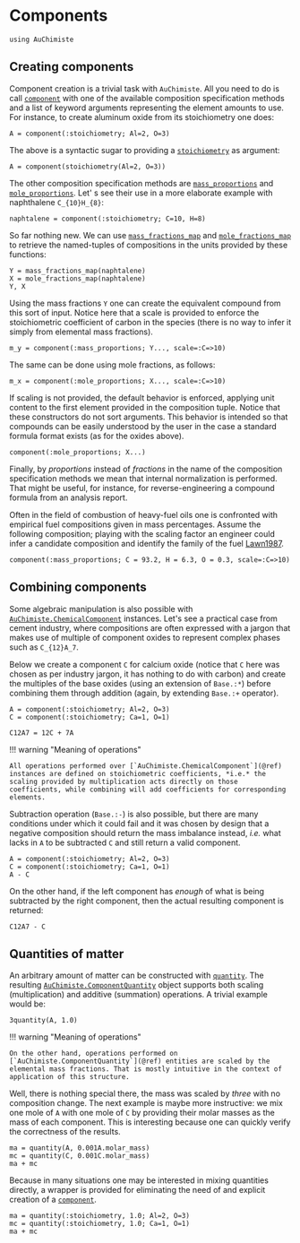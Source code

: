 # Components

```@setup getting-started-1
using AuChimiste
```

## Creating components

Component creation is a trivial task with `AuChimiste`. All you need to do is call [`component`](@ref) with one of the available composition specification methods and a list of keyword arguments representing the element amounts to use. For instance, to create aluminum oxide from its stoichiometry one does:

```@example getting-started-1
A = component(:stoichiometry; Al=2, O=3)
```

The above is a syntactic sugar to providing a [`stoichiometry`](@ref) as argument:

```@example getting-started-1
A = component(stoichiometry(Al=2, O=3))
```

The other composition specification methods are [`mass_proportions`](@ref) and [`mole_proportions`](@ref). Let' s see their use in a more elaborate example with naphthalene ``C_{10}H_{8}``:

```@example getting-started-1
naphtalene = component(:stoichiometry; C=10, H=8)
```

So far nothing new. We can use [`mass_fractions_map`](@ref) and [`mole_fractions_map`](@ref) to retrieve the named-tuples of compositions in the units provided by these functions:

```@example getting-started-1
Y = mass_fractions_map(naphtalene)
X = mole_fractions_map(naphtalene)
Y, X
```

Using the mass fractions `Y` one can create the equivalent compound from this sort of input. Notice here that a scale is provided to enforce the stoichiometric coefficient of carbon in the species (there is no way to infer it simply from elemental mass fractions).

```@example getting-started-1
m_y = component(:mass_proportions; Y..., scale=:C=>10)
```

The same can be done using mole fractions, as follows:

```@example getting-started-1
m_x = component(:mole_proportions; X..., scale=:C=>10)
```

If scaling is not provided, the default behavior is enforced, applying unit content to the first element provided in the composition tuple. Notice that these constructors do not sort arguments. This behavior is intended so that compounds can be easily understood by the user in the case a standard formula format exists (as for the oxides above).

```@example getting-started-1
component(:mole_proportions; X...)
```

Finally, by *proportions* instead of *fractions* in the name of the composition specification methods we mean that internal normalization is performed. That might be useful, for instance, for reverse-engineering a compound formula from an analysis report.

Often in the field of combustion of heavy-fuel oils one is confronted with empirical fuel compositions given in mass percentages. Assume the following composition; playing with the scaling factor an engineer could infer a candidate composition and identify the family of the fuel [Lawn1987](@cite).

```@example getting-started-1
component(:mass_proportions; C = 93.2, H = 6.3, O = 0.3, scale=:C=>10)
```

## Combining components

Some algebraic manipulation is also possible with [`AuChimiste.ChemicalComponent`](@ref) instances. Let's see a practical case from cement industry, where compositions are often expressed with a jargon that makes use of multiple of component oxides to represent complex phases such as ``C_{12}A_7``.

Below we create a component `C` for calcium oxide (notice that `C` here was chosen as per industry jargon, it has nothing to do with carbon) and create the multiples of the base oxides (using an extension of `Base.:*`) before combining them through addition (again, by extending `Base.:+` operator).

```@example getting-started-1
A = component(:stoichiometry; Al=2, O=3)
C = component(:stoichiometry; Ca=1, O=1)

C12A7 = 12C + 7A
```

!!! warning "Meaning of operations"

    All operations performed over [`AuChimiste.ChemicalComponent`](@ref) instances are defined on stoichiometric coefficients, *i.e.* the scaling provided by multiplication acts directly on those coefficients, while combining will add coefficients for corresponding elements.
   
Subtraction operation (`Base.:-`) is also possible, but there are many conditions under which it could fail and it was chosen by design that a negative composition should return the mass imbalance instead, *i.e.* what lacks in `A` to be subtracted `C` and still return a valid component.

```@example getting-started-1
A = component(:stoichiometry; Al=2, O=3)
C = component(:stoichiometry; Ca=1, O=1)
A - C
```

On the other hand, if the left component has *enough* of what is being subtracted by the right component, then the actual resulting component is returned:

```@example getting-started-1
C12A7 - C
```

## Quantities of matter

An arbitrary amount of matter can be constructed with [`quantity`](@ref). The resulting [`AuChimiste.ComponentQuantity`](@ref) object supports both scaling (multiplication) and additive (summation) operations. A trivial example would be:

```@example getting-started-1
3quantity(A, 1.0)
```

!!! warning "Meaning of operations"

    On the other hand, operations performed on [`AuChimiste.ComponentQuantity`](@ref) entities are scaled by the elemental mass fractions. That is mostly intuitive in the context of application of this structure.
    
Well, there is nothing special there, the mass was scaled by *three* with no composition change. The next example is maybe more instructive: we mix one mole of `A` with one mole of `C` by providing their molar masses as the mass of each component. This is interesting because one can quickly verify the correctness of the results.

```@example getting-started-1
ma = quantity(A, 0.001A.molar_mass)
mc = quantity(C, 0.001C.molar_mass)
ma + mc
```

Because in many situations one may be interested in mixing quantities directly, a wrapper is provided for eliminating the need of and explicit creation of a [`component`](@ref).

```@example getting-started-1
ma = quantity(:stoichiometry, 1.0; Al=2, O=3)
mc = quantity(:stoichiometry, 1.0; Ca=1, O=1)
ma + mc
```
